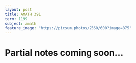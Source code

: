 ```yaml
---
layout: post
title: AMATH 391
term: 1199
subject: amath
feature_image: "https://picsum.photos/2560/600?image=875"
---
```

# Partial notes coming soon...
